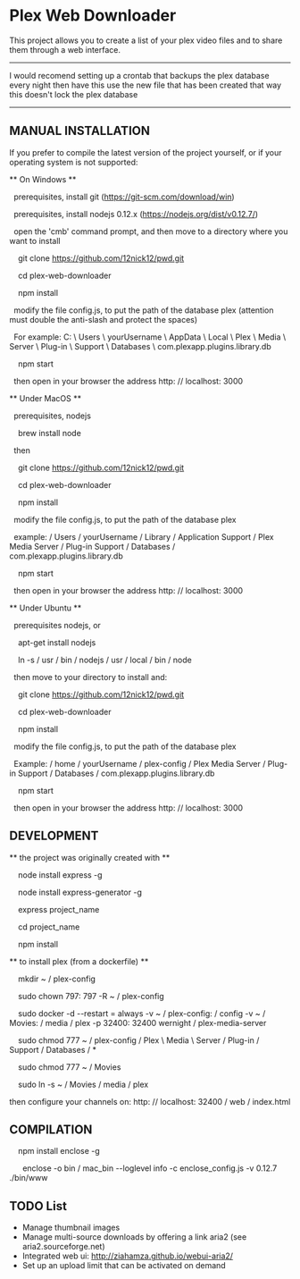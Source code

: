 
Plex Web Downloader
===============

This project allows you to create a list of your plex video files and to share them through a web interface.

**************************************************************************************************************************************
I would recomend setting up a crontab that backups the plex database every night then have this use the new file that has been created that way this doesn't lock the plex database
***************************************************************************************************************************************

MANUAL INSTALLATION
--------------------

If you prefer to compile the latest version of the project yourself, or if your operating system is not supported:

** On Windows **

  prerequisites, install git (https://git-scm.com/download/win)

  prerequisites, install nodejs 0.12.x (https://nodejs.org/dist/v0.12.7/)

  open the 'cmb' command prompt, and then move to a directory where you want to install

    git clone https://github.com/12nick12/pwd.git

    cd plex-web-downloader

    npm install

  modify the file config.js, to put the path of the database plex (attention must double the anti-slash and protect the spaces)

  For example: C: \\ Users \\ yourUsername \\ AppData \\ Local \\ Plex \ Media \ Server \\ Plug-in \ Support \\ Databases \\ com.plexapp.plugins.library.db

    npm start

  then open in your browser the address http: // localhost: 3000


** Under MacOS **

  prerequisites, nodejs

    brew install node

  then

    git clone https://github.com/12nick12/pwd.git

    cd plex-web-downloader

    npm install

  modify the file config.js, to put the path of the database plex

  example: / Users / yourUsername / Library / Application Support / Plex Media Server / Plug-in Support / Databases / com.plexapp.plugins.library.db

    npm start

  then open in your browser the address http: // localhost: 3000


** Under Ubuntu **

  prerequisites nodejs, or

    apt-get install nodejs

    ln -s / usr / bin / nodejs / usr / local / bin / node

  then move to your directory to install and:

    git clone https://github.com/12nick12/pwd.git

    cd plex-web-downloader

    npm install

  modify the file config.js, to put the path of the database plex

  Example: / home / yourUsername / plex-config / Plex Media Server / Plug-in Support / Databases / com.plexapp.plugins.library.db

    npm start

  then open in your browser the address http: // localhost: 3000



DEVELOPMENT
--------------------

** the project was originally created with **

    node install express -g

    node install express-generator -g

    express project_name

    cd project_name

    npm install

** to install plex (from a dockerfile) **

    mkdir ~ / plex-config

    sudo chown 797: 797 -R ~ / plex-config

    sudo docker -d --restart = always -v ~ / plex-config: / config -v ~ / Movies: / media / plex -p 32400: 32400 wernight / plex-media-server

    sudo chmod 777 ~ / plex-config / Plex \ Media \ Server / Plug-in / Support / Databases / *

    sudo chmod 777 ~ / Movies

    sudo ln -s ~ / Movies / media / plex

then configure your channels on: http: // localhost: 32400 / web / index.html


COMPILATION
--------------------

    npm install enclose -g

      enclose -o bin / mac_bin --loglevel info -c enclose_config.js -v 0.12.7 ./bin/www


TODO List
--------------------
* Manage thumbnail images
* Manage multi-source downloads by offering a link aria2 (see aria2.sourceforge.net)
* Integrated web ui: http://ziahamza.github.io/webui-aria2/
* Set up an upload limit that can be activated on demand
